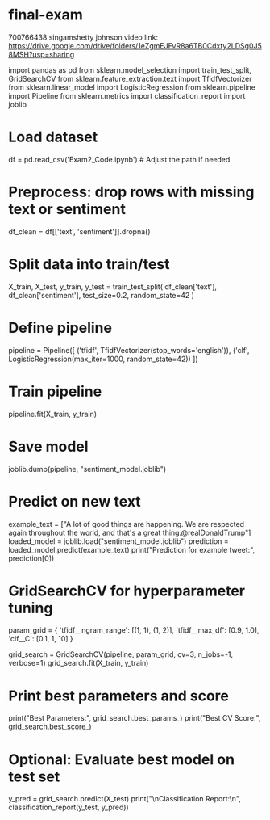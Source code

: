 # final-exam

700766438   singamshetty johnson
video link: https://drive.google.com/drive/folders/1eZgmEJFvR8a6TB0Cdxty2LDSg0J58MSH?usp=sharing


import pandas as pd
from sklearn.model_selection import train_test_split, GridSearchCV
from sklearn.feature_extraction.text import TfidfVectorizer
from sklearn.linear_model import LogisticRegression
from sklearn.pipeline import Pipeline
from sklearn.metrics import classification_report
import joblib

# Load dataset
df = pd.read_csv('Exam2_Code.ipynb')  # Adjust the path if needed

# Preprocess: drop rows with missing text or sentiment
df_clean = df[['text', 'sentiment']].dropna()

# Split data into train/test
X_train, X_test, y_train, y_test = train_test_split(
    df_clean['text'], df_clean['sentiment'], test_size=0.2, random_state=42
)

# Define pipeline
pipeline = Pipeline([
    ('tfidf', TfidfVectorizer(stop_words='english')),
    ('clf', LogisticRegression(max_iter=1000, random_state=42))
])

# Train pipeline
pipeline.fit(X_train, y_train)

# Save model
joblib.dump(pipeline, "sentiment_model.joblib")

# Predict on new text
example_text = ["A lot of good things are happening. We are respected again throughout the world, and that's a great thing.@realDonaldTrump"]
loaded_model = joblib.load("sentiment_model.joblib")
prediction = loaded_model.predict(example_text)
print("Prediction for example tweet:", prediction[0])

# GridSearchCV for hyperparameter tuning
param_grid = {
    'tfidf__ngram_range': [(1, 1), (1, 2)],
    'tfidf__max_df': [0.9, 1.0],
    'clf__C': [0.1, 1, 10]
}

grid_search = GridSearchCV(pipeline, param_grid, cv=3, n_jobs=-1, verbose=1)
grid_search.fit(X_train, y_train)

# Print best parameters and score
print("Best Parameters:", grid_search.best_params_)
print("Best CV Score:", grid_search.best_score_)

# Optional: Evaluate best model on test set
y_pred = grid_search.predict(X_test)
print("\nClassification Report:\n", classification_report(y_test, y_pred))
